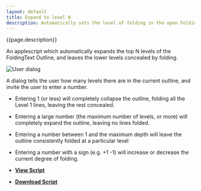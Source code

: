 ```yaml
---
layout: default
title: Expand to level N
description: Automatically sets the level of folding in the open FoldingText document 
---
```


{{page.description}}

An applescript which automatically expands the top N levels of the FoldingText Outline, and leaves the lower levels concealed by folding.

![User dialog]()

A dialog tells the user how many levels there are in the current outline, and invite the user to enter a number.

- Entering 1 (or less) will completely collapse the outline, folding all the Level 1 lines, leaving the rest concealed.
- Entering a large number (the maximum number of levels, or more) will completely expand the outline, leaving no lines folded.
- Entering a number between 1 and the maximum depth will leave the outline consistently folded at a particular level
- Entering a number with a sign (e.g. +1 -1) will increase or decrease the current degree of folding.

- [**View Script**]()
 
- [**Download Script**]()
